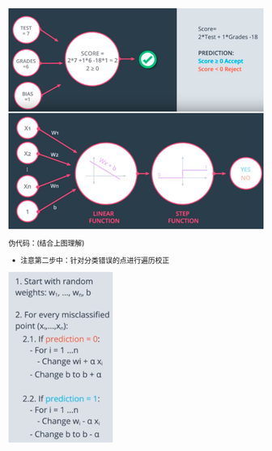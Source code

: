 

<img src="https://raw.githubusercontent.com/DaiDuncan/PicUploader/main/img2/20210421120152.png" alt="TEST  GRADES  BIAS  SCORE =  220  Score=  2*Test + 1 *Grades -18  PREDICTION:  Score 0 Accept  Score < O Reject " style="zoom:80%;" />



<img src="https://raw.githubusercontent.com/DaiDuncan/PicUploader/main/img2/20210421120201.png" alt="Xn  Wn  LINEAR  FUNCTION  STEP  FUNCTION " style="zoom: 67%;" />

伪代码：(结合上图理解)

- 注意第二步中：针对分类错误的点进行遍历校正

<img src="https://raw.githubusercontent.com/DaiDuncan/PicUploader/main/img2/20210421120320.png" alt="I. Start with random  weights: WI, ..., wn, b  2. For every misclassified  point  2.1. If prediction = O:  - Fori=l ...n  - Change wi + a  - Change b to b + a  2.2. If prediction = 1:  - Fori=l ...n  - Change Wi - a  - Change b to b - a " style="zoom:80%;" />